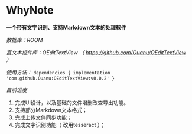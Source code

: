 # WhyNote
**一个带有文字识别、支持Markdown文本的处理软件**

*数据库：ROOM*

*富文本控件库：OEditTextView （ https://github.com/Ouanu/OEditTextView ）*

*使用方法：*
  `dependencies {
            implementation 'com.github.Ouanu:OEditTextView:v0.0.2'
    }  `

*目前进度*
1. 完成UI设计，以及基础的文件增删改查导出功能。
2. 支持部分Markdown文本格式；
3. 完成上传文件同步功能；
4. 完成文字识别功能（ 改用tesseract ）；
